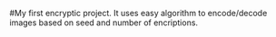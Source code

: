 #My first encryptic project.
It uses easy algorithm to encode/decode images based on seed and number of encriptions.
